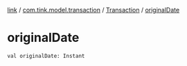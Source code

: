 [link](../../index.md) / [com.tink.model.transaction](../index.md) / [Transaction](index.md) / [originalDate](./original-date.md)

# originalDate

`val originalDate: Instant`